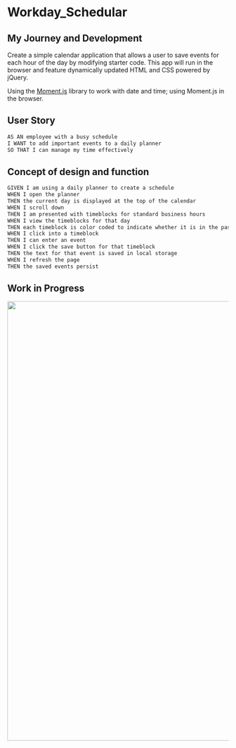 # Workday_Schedular


## My Journey and Development

Create a simple calendar application that allows a user to save events for each hour of the day by modifying starter code. This app will run in the browser and feature dynamically updated HTML and CSS powered by jQuery.

Using the [Moment.js](https://momentjs.com/) library to work with date and time; using Moment.js in the browser.

## User Story

```md
AS AN employee with a busy schedule
I WANT to add important events to a daily planner
SO THAT I can manage my time effectively
```

## Concept of design and function

```md
GIVEN I am using a daily planner to create a schedule
WHEN I open the planner
THEN the current day is displayed at the top of the calendar
WHEN I scroll down
THEN I am presented with timeblocks for standard business hours
WHEN I view the timeblocks for that day
THEN each timeblock is color coded to indicate whether it is in the past, present, or future
WHEN I click into a timeblock
THEN I can enter an event
WHEN I click the save button for that timeblock
THEN the text for that event is saved in local storage
WHEN I refresh the page
THEN the saved events persist
```
## Work in Progress

<image src="https://image.shutterstock.com/z/stock-photo-hand-putting-wooden-cube-on-virtual-infographic-rectangle-block-with-progress-wording-job-1735505120.jpg" width= 1000  height=1000>


